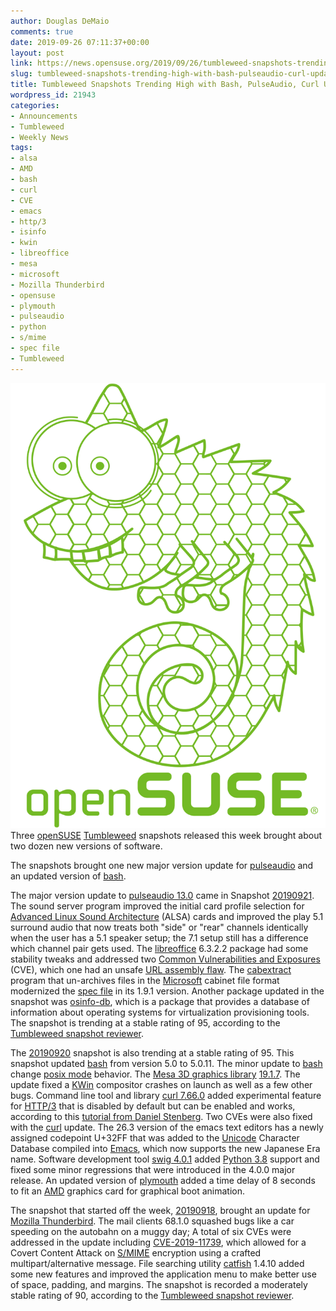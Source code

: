 ```yaml
---
author: Douglas DeMaio
comments: true
date: 2019-09-26 07:11:37+00:00
layout: post
link: https://news.opensuse.org/2019/09/26/tumbleweed-snapshots-trending-high-with-bash-pulseaudio-curl-updates/
slug: tumbleweed-snapshots-trending-high-with-bash-pulseaudio-curl-updates
title: Tumbleweed Snapshots Trending High with Bash, PulseAudio, Curl Updates
wordpress_id: 21943
categories:
- Announcements
- Tumbleweed
- Weekly News
tags:
- alsa
- AMD
- bash
- curl
- CVE
- emacs
- http/3
- isinfo
- kwin
- libreoffice
- mesa
- microsoft
- Mozilla Thunderbird
- opensuse
- plymouth
- pulseaudio
- python
- s/mime
- spec file
- Tumbleweed
---
```


![](/wp-content/uploads/2017/06/geekoshirt.png)Three [openSUSE](https://www.opensuse.org/) [Tumbleweed](https://en.opensuse.org/Portal:Tumbleweed) snapshots released this week brought about two dozen new versions of software.

The snapshots brought one new major version update for [pulseaudio](https://www.freedesktop.org/wiki/Software/PulseAudio/) and an updated version of [bash](https://www.gnu.org/software/bash/).

The major version update to [pulseaudio 13.0](https://www.freedesktop.org/wiki/Software/PulseAudio/Notes/13.0/) came in Snapshot [20190921](https://lists.opensuse.org/opensuse-factory/2019-09/msg00210.html). The sound server program improved the initial card profile selection for [Advanced Linux Sound Architecture](https://www.alsa-project.org/) (ALSA) cards and improved the play 5.1 surround audio that now treats both "side" or "rear" channels identically when the user has a 5.1 speaker setup; the 7.1 setup still has a difference which channel pair gets used. The [libreoffice](https://www.libreoffice.org/) 6.3.2.2 package had some stability tweaks and addressed two [Common Vulnerabilities and Exposures](https://cve.mitre.org/) (CVE), which one had an unsafe [URL assembly flaw](https://www.libreoffice.org/about-us/security/advisories/cve-2019-9854/). The [cabextract](https://linux.die.net/man/1/cabextract) program that un-archives files in the [Microsoft](https://www.microsoft.com) cabinet file format modernized the [spec file](http://ftp.rpm.org/max-rpm/s1-rpm-build-creating-spec-file.html) in its 1.9.1 version. Another package updated in the snapshot was [osinfo-db](https://gitlab.com/libosinfo/osinfo-db), which is a package that provides a database of information about operating systems for virtualization provisioning tools. The snapshot is trending at a stable rating of 95, according to the [Tumbleweed snapshot reviewer](http://review.tumbleweed.boombatower.com/).

The [20190920](https://lists.opensuse.org/opensuse-factory/2019-09/msg00207.html) snapshot is also trending at a stable rating of 95. This snapshot updated [bash](https://www.gnu.org/software/bash/) from version 5.0 to 5.0.11. The minor update to [bash](https://www.gnu.org/software/bash/) change [posix mode](https://www.gnu.org/software/bash/manual/html_node/Bash-POSIX-Mode.htmlhttps://www.gnu.org/software/bash/manual/html_node/Bash-POSIX-Mode.html) behavior. The [Mesa 3D graphics library](https://www.mesa3d.org/) [19.1.7](https://www.mesa3d.org/relnotes/19.1.7.html). The update fixed a [KWin](https://en.wikipedia.org/wiki/KWin) compositor crashes on launch as well as a few other bugs. Command line tool and library [curl 7.66.0](https://daniel.haxx.se/blog/2019/09/11/curl-7-66-0-the-parallel-http-3-future-is-here/) added experimental feature for [HTTP/3](https://en.wikipedia.org/wiki/HTTP/3) that is disabled by default but can be enabled and works, according to this [tutorial from Daniel Stenberg](https://youtu.be/dKT3vlIw6bQ). Two CVEs were also fixed with the [curl](https://curl.haxx.se/) update. The 26.3 version of the emacs text editors has a newly assigned codepoint U+32FF that was added to the [Unicode](https://en.wikipedia.org/wiki/Unicode) Character Database compiled into [Emacs](https://www.gnu.org/s/emacs/), which now supports the new Japanese Era name. Software development tool [swig 4.0.1](http://www.swig.org/) added [Python 3.8](https://docs.python.org/3.9/whatsnew/3.8.html) support and fixed some minor regressions that were introduced in the 4.0.0 major release. An updated version of [plymouth](https://www.freedesktop.org/wiki/Software/Plymouth/) added a time delay of 8 seconds to fit an [AMD](https://www.amd.com/en) graphics card for graphical boot animation.

The snapshot that started off the week, [20190918](https://lists.opensuse.org/opensuse-factory/2019-09/msg00178.html), brought an update for [Mozilla Thunderbird](https://www.thunderbird.net/). The mail clients 68.1.0 squashed bugs like a car speeding on the autobahn on a muggy day; A total of six CVEs were addressed in the update including [CVE-2019-11739](https://www.mozilla.org/en-US/security/advisories/mfsa2019-29/#CVE-2019-11739), which allowed for a Covert Content Attack on [S/MIME](https://en.wikipedia.org/wiki/S/MIME) encryption using a crafted multipart/alternative message. File searching utility [catfish](https://bluesabre.org/projects/catfish/) 1.4.10 added some new features and improved the application menu to make better use of space, padding, and margins. The snapshot is recorded a moderately stable rating of 90, according to the [Tumbleweed snapshot reviewer](http://review.tumbleweed.boombatower.com/).
